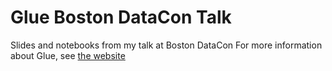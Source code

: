 # Glue Boston DataCon Talk

Slides and notebooks from my talk at Boston DataCon
For more information about Glue, see [the website](http://glueviz.org)
